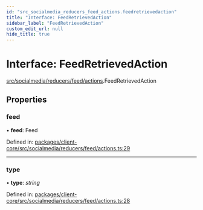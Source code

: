 ```yaml
---
id: "src_socialmedia_reducers_feed_actions.feedretrievedaction"
title: "Interface: FeedRetrievedAction"
sidebar_label: "FeedRetrievedAction"
custom_edit_url: null
hide_title: true
---
```


# Interface: FeedRetrievedAction

[src/socialmedia/reducers/feed/actions](../modules/src_socialmedia_reducers_feed_actions.md).FeedRetrievedAction

## Properties

### feed

• **feed**: Feed

Defined in: [packages/client-core/src/socialmedia/reducers/feed/actions.ts:29](https://github.com/xr3ngine/xr3ngine/blob/716a06460/packages/client-core/src/socialmedia/reducers/feed/actions.ts#L29)

___

### type

• **type**: *string*

Defined in: [packages/client-core/src/socialmedia/reducers/feed/actions.ts:28](https://github.com/xr3ngine/xr3ngine/blob/716a06460/packages/client-core/src/socialmedia/reducers/feed/actions.ts#L28)
